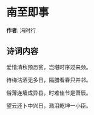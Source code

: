 # 南至即事

**作者**: 冯时行

## 诗词内容

爱惜清秋预恐贫，岂堪时序过来频。

待梅沽酒无多日，隔腊看春只并邻。

俗薄连墙成异县，时难佳节是萧辰。

望云还卜中兴日，溅泪乾坤一小臣。

